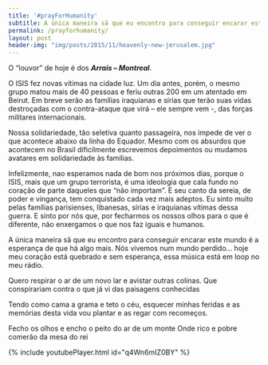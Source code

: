 ```yaml
---
title: '#prayForHumanity'
subtitle: A única maneira sã que eu encontro para conseguir encarar este mundo é a esperança de que há algo mais.
permalink: /prayforhumanity/
layout: post
header-img: "img/posts/2015/11/heavenly-new-jerusalem.jpg"
---
```

O &#8220;louvor&#8221; de hoje é dos ***Arrais &#8211; Montreal***.

O ISIS fez novas vítimas na cidade luz. Um dia antes, porém, o mesmo grupo matou mais de 40 pessoas e feriu outras 200 em um atentado em Beirut. Em breve serão as famílias iraquianas e sírias que terão suas vidas destroçadas com o contra-ataque que virá &#8211; ele sempre vem -, das forças militares internacionais.

Nossa solidariedade, tão seletiva quanto passageira, nos impede de ver o que acontece abaixo da linha do Equador. Mesmo com os absurdos que acontecem no Brasil dificilmente escrevemos depoimentos ou mudamos avatares em solidariedade às famílias.

Infelizmente, nao esperamos nada de bom nos próximos dias, porque o ISIS, mais que um grupo terrorista, é uma ideologia que cala fundo no coração de parte daqueles que &#8220;não importam&#8221;. E seu canto da sereia, de poder e vingança, tem conquistado cada vez mais adeptos. Eu sinto muito pelas famílias parisienses, libanesas, sírias e iraquianas vítimas dessa guerra. E sinto por nós que, por fecharmos os nossos olhos para o que é diferente, não enxergamos o que nos faz iguais e humanos.

A única maneira sã que eu encontro para conseguir encarar este mundo é a esperança de que há algo mais. Nós vivemos num mundo perdido&#8230; hoje meu coração está quebrado e sem esperança, essa música está em loop no meu rádio.

Quero respirar o ar de um novo lar e avistar outras colinas.
Que conspirariam contra o que já vi das paisagens conhecidas

Tendo como cama a grama e teto o céu, esquecer minhas feridas
e as memórias desta vida vou plantar e as regar com recomeços.

Fecho os olhos e encho o peito do ar de um monte
Onde rico e pobre comerão da mesa do rei

{% include youtubePlayer.html id="q4Wn6mIZ0BY" %}
